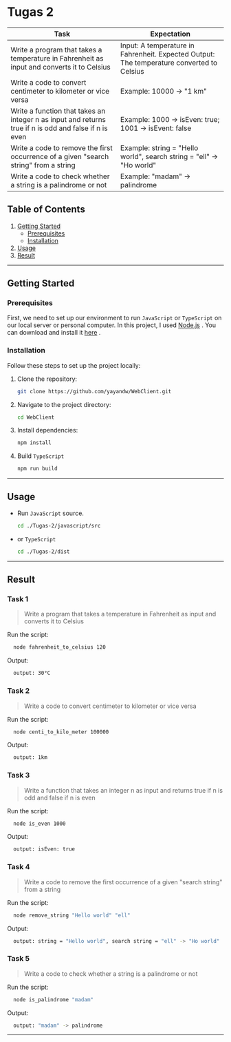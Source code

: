 # Tugas 2
| Task                                                                                                  | Expectation                                                                               |
|-------------------------------------------------------------------------------------------------------|-------------------------------------------------------------------------------------------|
| Write a program that takes a temperature in Fahrenheit as input and converts it to Celsius            | Input: A temperature in Fahrenheit. Expected Output: The temperature converted to Celsius |
| Write a code to convert centimeter to kilometer or vice versa                                         | Example: 10000 -> "1 km"                                                                  |
| Write a function that takes an integer n as input and returns true if n is odd and false if n is even | Example: 1000 -> isEven: true; 1001 -> isEvent: false                                     |
| Write a code to remove the first occurrence of a given "search string" from a string                  | Example: string = "Hello world", search string = "ell" -> "Ho world"                      |
| Write a code to check whether a string is a palindrome or not                                         | Example: "madam" -> palindrome                                                            |


## Table of Contents

1. [Getting Started](#getting-started)
    - [Prerequisites](#prerequisites)
    - [Installation](#installation)
2. [Usage](#usage)
3. [Result](#result)

---

## Getting Started

### Prerequisites
First, we need to set up our environment to run `JavaScript` or `TypeScript` on our local server or personal computer. In this project, I used [Node.js](https://nodejs.org/en) . You can download and install it [here](https://nodejs.org/en/download) .


### Installation

Follow these steps to set up the project locally:

1. Clone the repository:
   ```bash
   git clone https://github.com/yayandw/WebClient.git
   ```
2. Navigate to the project directory:
   ```bash
   cd WebClient
   ```
3. Install dependencies:
   ```bash
   npm install
   ```
4. Build `TypeScript`
   ```bash
   npm run build
   ```
   
---

## Usage
- Run `JavaScript` source.
    ```bash
    cd ./Tugas-2/javascript/src
    ```

- or `TypeScript`
  ```bash
  cd ./Tugas-2/dist
  ```

---

## Result
### Task 1
> Write a program that takes a temperature in Fahrenheit as input and converts it to Celsius

Run the script:
```bash
  node fahrenheit_to_celsius 120
```

Output:
```bash
  output: 30°C
```

### Task 2
> Write a code to convert centimeter to kilometer or vice versa

Run the script:
```bash
  node centi_to_kilo_meter 100000
```

Output:
```bash
  output: 1km
```

### Task 3
> Write a function that takes an integer n as input and returns true if n is odd and false if n is even

Run the script:
```bash
  node is_even 1000
```

Output:
```bash
  output: isEven: true
```

### Task 4
> Write a code to remove the first occurrence of a given "search string" from a string

Run the script:
```bash
  node remove_string "Hello world" "ell"
```

Output:
```bash
  output: string = "Hello world", search string = "ell" -> "Ho world"
```

### Task 5
> Write a code to check whether a string is a palindrome or not

Run the script:
```bash
  node is_palindrome "madam"
```

Output:
```bash
  output: "madam" -> palindrome
```
---
